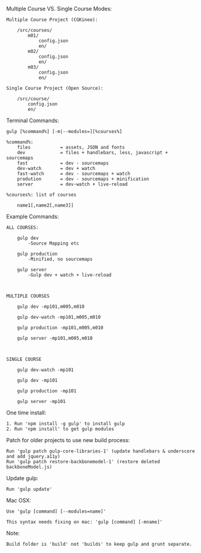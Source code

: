 Multiple Course VS. Single Course Modes:

	Multiple Course Project (CGKineo):

		/src/courses/
			m01/
				config.json
				en/
			m02/
				config.json
				en/
			m03/
				config.json
				en/

	Single Course Project (Open Source):

		/src/course/
			config.json
			en/



Terminal Commands:
  
	gulp [%command%] [-m|--modules=][%courses%]  
  
  	%command%:  
  		files 			= assets, JSON and fonts  
  		dev 			= files + handlebars, less, javascript + sourcemaps  
  		fast 			= dev - sourcemaps
  		dev-watch 		= dev + watch  
  		fast-watch		= dev - sourcemaps + watch
  		prodution 		= dev - sourcemaps + minification  
  		server 			= dev-watch + live-reload  
  
  	%courses%: list of courses  
  
  		name1[,name2[,name3]]  



Example Commands:

	ALL COURSES:

		gulp dev
			-Source Mapping etc

		gulp production
			-Minified, no sourcemaps

		gulp server
			-Gulp dev + watch + live-reload



	MULTIPLE COURSES

		gulp dev -mp101,m005,m010

		gulp dev-watch -mp101,m005,m010

		gulp production -mp101,m005,m010

		gulp server -mp101,m005,m010



	SINGLE COURSE

		gulp dev-watch -mp101

		gulp dev -mp101

		gulp production -mp101

		gulp server -mp101



One time install:

	1. Run 'npm install -g gulp' to install gulp
	2. Run 'npm install' to get gulp modules



Patch for older projects to use new build process:

	Run 'gulp patch gulp-core-libraries-1' (update handlebars & underscore and add jquery.a11y)
	Run 'gulp patch restore-backbonemodel-1' (restore deleted backboneModel.js)


Update gulp:

	Run 'gulp update'



Mac OSX:

	Use 'gulp [command] [--modules=name]'

	This syntax needs fixing on mac: 'gulp [command] [-mname]'	


Note:

	Build folder is 'build' not 'builds' to keep gulp and grunt separate.


